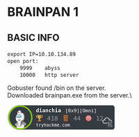 # BRAINPAN 1

## BASIC INFO
```
export IP=10.10.134.89
open port:
	9999	abyss
	10000	http server
```

Gobuster found /bin on the server.\
Downloaded brainpan.exe from the server.\

![badges](../../../badges/dianchia.png)